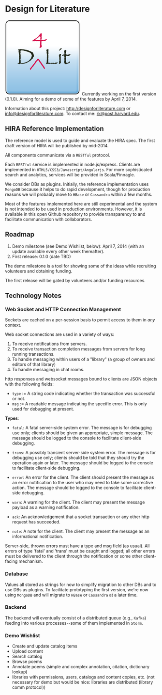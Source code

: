 # Design for Literature
![Design For Literature](public/images/dfl-icon-250.png "Design For Literature")
Currently working on the first version (0.1.0). Aiming for a demo of some of the
features by April 7, 2014.

 Information about this project: http://designforliterature.com or <info@designforliterature.com>.
 To contact me: <rk@post.harvard.edu>.


## HIRA Reference Implementation

The reference model is used to guide and evaluate the HIRA spec. The first
draft version of HIRA will be published by mid-2014.

All components communicate via a `RESTful` protocol.

Each `RESTful` service is implemented in node.js/express. Clients are
implemented in `HTML5/CSS3/Javascript/Angularjs`. For more sophisticated
search and analytics, services will be provided in Scala/Finnagle.

We consider DBs as plugins. Initially, the reference implementation
uses `MongoDB` because it helps to do rapid development, though for
production reasons we will probably move to `HBase` or `Cassandra` within
a few months.

Most of the features implemented here are still experimental and the system
is not intended to be used in production environments. However, it is available in this open
Github repository to provide transparency to and facilitate
communication with collaborators.

## Roadmap
1. Demo milestone (see Demo Wishlist, below): April 7, 2014 (with an update available every other week thereafter).
2. First release: 0.1.0 (date TBD)

The demo milestone is a tool for showing some of the ideas while recruiting
volunteers and obtaining funding.

The first release will be gated by volunteers and/or funding resources.

## Technology Notes
### Web Socket and HTTP Connection Management

Sockets are cached on a per-session basis to permit access
to them in *any* context.

 Web socket connections are used in a variety of ways:
1. To receive notifications from servers.
2. To receive transaction completion messages from servers for long running transactions.
3. To handle messaging within users of a "library" (a group of owners and editors of that library)
4. To handle messaging in chat rooms.

 http responses and websocket messages bound to clients are JSON objects
 with the following fields:
- `type` := A string code indicating whether the transaction was successful or not.
- `msg` := A readable message indicating the specific error. This is only used for debugging at present.

**Types**:

- `fatal`:     A fatal server-side system error. The message is for debugging use only; clients
            should be given an appropriate, simple message. The message should be logged
            to the console to facilitate client-side debugging.

- `trans`:     A possibly transient server-side system error. The message is for debugging use only; clients
            should be told that they should try the operation again or later. The message should be logged
            to the console to facilitate client-side debugging.

- `error`:     An error for the client. The client should present the message as an error notification
            to the user who may need to take some corrective action. The message should be logged
            to the console to facilitate client-side debugging.

- `warn`:      A warning for the client. The client may present the message payload
            as a warning notification.

- `ack`:       An acknowledgement that a socket transaction or any other http request has succeeded.

- `note`:      A note for the client. The client may present the message as an
            informational notification.

Server-side, thrown errors must have a type and msg field (as usual).
All errors of type 'fatal' and 'trans' must be caught and logged; all
other errors must be delivered to the client through the notification
or some other client-facing mechanism.

### Database

Values all stored as strings for now to simplify migration to other DBs
and to use DBs as plugins. To facilitate prototyping the first version,
we're now using `MongoDB` and will migrate to `HBase` or `Cassandra` at a later time.

### Backend

The backend will eventually consist of a distributed queue (e.g., `Kafka`) feeding
into various processes--some of them implemented in `Storm`.

### Demo Wishlist
- Create and update catalog items
- Upload content
- Search catalog
- Browse poems
- Annotate poems (simple and complex annotation, citation, dictionary lookup)
- libraries with permissions, users, catalogs and content copies, etc.
  (not necessary for demo but would be nice: libraries are distributed (library comm protocol))

